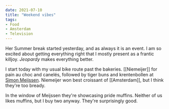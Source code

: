 ```yaml
---
date: 2021-07-10
title: "Weekend vibes"
tags:
- Food
- Amsterdam
- Television
---
```

Her Summer break started yesterday, and as always it is an event. I am so excited about getting everything right that I mostly present as a frantic killjoy. _Jeopardy_ makes everything better.

I start today with my usual bike route past the bakeries. [[Niemeijer]] for pain au choc and canelés, followed by tiger buns and krentenbollen at [Simon Meijssen](https://simonmeijssen.nl/). Niemeijer won best croissant of [[Amsterdam]], but I think they're too bready.

In the window of Meijssen they're showcasing pride muffins. Neither of us likes muffins, but I buy two anyway. They're surprisingly good.